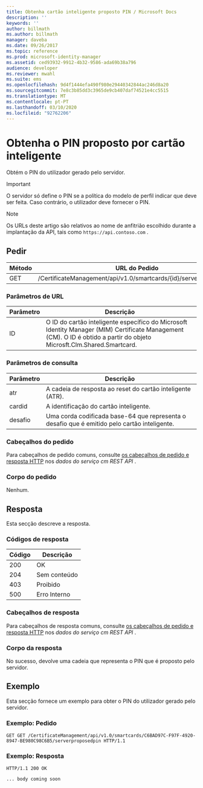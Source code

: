 ```yaml
---
title: Obtenha cartão inteligente proposto PIN / Microsoft Docs
description: ''
keywords: ''
author: billmath
ms.author: billmath
manager: daveba
ms.date: 09/26/2017
ms.topic: reference
ms.prod: microsoft-identity-manager
ms.assetid: ced93932-9912-4b32-9586-ada69b38a796
audience: developer
ms.reviewer: mwahl
ms.suite: ems
ms.openlocfilehash: 9d4f1444efa490f980e29440342844ac246d8a20
ms.sourcegitcommit: 7e8c3b85dd3c3965de9cb407daf74521e4cc5515
ms.translationtype: MT
ms.contentlocale: pt-PT
ms.lasthandoff: 03/10/2020
ms.locfileid: "92762206"
---
```

# <a name="get-smart-card-proposed-pin"></a>Obtenha o PIN proposto por cartão inteligente
Obtém o PIN do utilizador gerado pelo servidor.

>[!IMPORTANT]
>O servidor só define o PIN se a política do modelo de perfil indicar que deve ser feita. Caso contrário, o utilizador deve fornecer o PIN.

>[!NOTE]
>Os URLs deste artigo são relativos ao nome de anfitrião escolhido durante a implantação da API, tais como `https://api.contoso.com` .

## <a name="request"></a>Pedir

Método  |URL do Pedido  
---------|---------
GET     |/CertificateManagement/api/v1.0/smartcards/{id}/serverproposedpin

### <a name="url-parameters"></a>Parâmetros de URL

Parâmetro | Descrição
---------|------------
ID | O ID do cartão inteligente específico do Microsoft Identity Manager (MIM) Certificate Management (CM). O ID é obtido a partir do objeto Microsft.Clm.Shared.Smartcard.

### <a name="query-parameters"></a>Parâmetros de consulta

Parâmetro | Descrição
---------|------------
atr | A cadeia de resposta ao reset do cartão inteligente (ATR).
cardid | A identificação do cartão inteligente.
desafio | Uma corda codificada base-64 que representa o desafio que é emitido pelo cartão inteligente.

### <a name="request-headers"></a>Cabeçalhos do pedido
Para cabeçalhos de pedido comuns, consulte [os cabeçalhos de pedido e resposta HTTP](certificate-management-rest-api-service-details.md#http-request-and-response-headers) nos *dados do serviço cm REST API* .

### <a name="request-body"></a>Corpo do pedido
Nenhum.

## <a name="response"></a>Resposta
Esta secção descreve a resposta.

### <a name="response-codes"></a>Códigos de resposta

Código  |Descrição  
---------|---------
200 | OK
204 | Sem conteúdo
403 | Proibido
500 | Erro Interno

### <a name="response-headers"></a>Cabeçalhos de resposta
Para cabeçalhos de resposta comuns, consulte [os cabeçalhos de pedido e resposta HTTP](certificate-management-rest-api-service-details.md#http-request-and-response-headers) nos *dados do serviço cm REST API* .

### <a name="response-body"></a>Corpo da resposta
No sucesso, devolve uma cadeia que representa o PIN que é proposto pelo servidor.

## <a name="example"></a>Exemplo
Esta secção fornece um exemplo para obter o PIN do utilizador gerado pelo servidor.

### <a name="example-request"></a>Exemplo: Pedido

```
GET GET /CertificateManagement/api/v1.0/smartcards/C6BAD97C-F97F-4920-8947-BE980C98C6B5/serverproposedpin HTTP/1.1
```

### <a name="example-response"></a>Exemplo: Resposta

```
HTTP/1.1 200 OK

... body coming soon
```       
